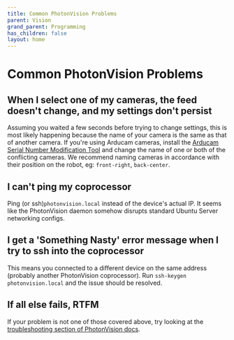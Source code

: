 ```yaml
---
title: Common PhotonVision Problems
parent: Vision
grand_parent: Programming
has_children: false
layout: home
---
```


# Common PhotonVision Problems

## When I select one of my cameras, the feed doesn't change, and my settings don't persist
Assuming you waited a few seconds before trying to change settings, this is most likely happening because the name of your camera is the same as that of another camera. If you're using Arducam cameras, install the [Arducam Serial Number Modification Tool](https://docs.arducam.com/UVC-Camera/Serial-Number-Tool-Guide/#software) and change the name of one or both of the conflicting cameras. We recommend naming cameras in accordance with their position on the robot, eg: `front-right`, `back-center`.

## I can't ping my coprocessor
Ping (or ssh)`photonvision.local` instead of the device's actual IP. It seems like the PhotonVision daemon somehow disrupts standard Ubuntu Server networking configs.

## I get a 'Something Nasty' error message when I try to ssh into the coprocessor
This means you connected to a different device on the same address (probably another PhotonVision coprocessor). Run `ssh-keygen photonvision.local` and the issue should be resolved.

## If all else fails, RTFM
If your problem is not one of those covered above, try looking at the [troubleshooting section of PhotonVision docs](https://docs.photonvision.org/en/latest/docs/troubleshooting/common-errors.html).
